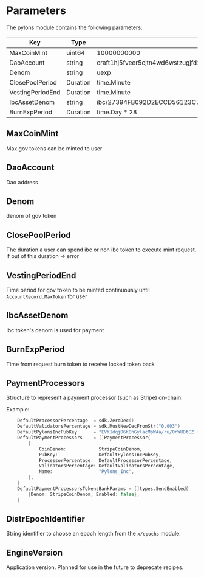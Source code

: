 <!--
order: 5
-->

# Parameters

The pylons module contains the following parameters:

| Key                                   | Type          | Example                                     	   						  |
| ------------------------------------- | ------------- | ----------------------------------------------------------------------- |
| MaxCoinMint                           | uint64  		| 10000000000                                      						  | 
| DaoAccount                    		| string        | craft1hj5fveer5cjtn4wd6wstzugjfdxzl0xp86p9fl     						  |
| Denom             					| string        | uexp                                             						  |
| ClosePoolPeriod                   	| Duration      | time.Minute                 					   						  |
| VestingPeriodEnd                   	| Duration      | time.Minute                					   						  |
| IbcAssetDenom                         | string        | ibc/27394FB092D2ECCD56123C74F36E4C1F926001CEADA9CA97EA622B25F41E5EB2    |
| BurnExpPeriod                         | Duration      | time.Day * 28                                      					  |


## MaxCoinMint

Max gov tokens can be minted to user

## DaoAccount

Dao address

## Denom

denom of gov token

## ClosePoolPeriod

The duration a user can spend ibc or non ibc token to execute mint request. If out of this duration => error

## VestingPeriodEnd

Time period for gov token to be minted continuously until `AccountRecord.MaxToken` for user

## IbcAssetDenom

Ibc token's denom is used for payment

## BurnExpPeriod

Time from request burn token to receive locked token back

## PaymentProcessors

Structure to represent a payment processor (such as Stripe) on-chain.  

Example:

```go
	DefaultProcessorPercentage  = sdk.ZeroDec()
    DefaultValidatorsPercentage = sdk.MustNewDecFromStr("0.003")
    DefaultPylonsIncPubKey      = "EVK1dqjD6K8hGylacMpWAa/ru/OnWUDtCZ+lPkv2TTA=" // this is a testing key, do not use in production!
    DefaultPaymentProcessors    = []PaymentProcessor{
        {
            CoinDenom:            StripeCoinDenom,
            PubKey:               DefaultPylonsIncPubKey,
            ProcessorPercentage:  DefaultProcessorPercentage,
            ValidatorsPercentage: DefaultValidatorsPercentage,
            Name:                 "Pylons_Inc",
        },
    }
    DefaultPaymentProcessorsTokensBankParams = []types.SendEnabled{
        {Denom: StripeCoinDenom, Enabled: false},
    }
```

## DistrEpochIdentifier

String identifier to choose an epoch length from the `x/epochs` module.

## EngineVersion

Application version.  Planned for use in the future to deprecate recipes.




